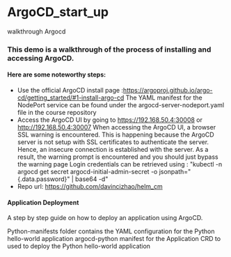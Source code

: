 # ArgoCD_start_up
walkthrough Argocd


### This demo is a walkthrough of the process of installing and accessing ArgoCD.

#### Here are some noteworthy steps:

- Use the official ArgoCD install page :https://argoproj.github.io/argo-cd/getting_started/#1-install-argo-cd
The YAML manifest for the NodePort service can be found under the argocd-server-nodeport.yaml file in the course repository
- Access the ArgoCD UI by going to https://192.168.50.4:30008 or http://192.168.50.4:30007
When accessing the ArgoCD UI, a browser SSL warning is encountered. This is happening because the ArgoCD server is not setup with SSL certificates to authenticate the server. Hence, an insecure connection is established with the server. As a result, the warning prompt is encountered and you should just bypass the warning page
Login credentials can be retrieved using : "kubectl -n argocd get secret argocd-initial-admin-secret -o jsonpath="{.data.password}" | base64 -d"
- Repo url: https://github.com/davincizhao/helm_cm
#### Application Deployment
A step by step guide on how to deploy an application using ArgoCD.



Python-manifests folder contains the YAML configuration for the Python hello-world application
argocd-python manifest for the Application CRD to used to deploy the Python hello-world application

